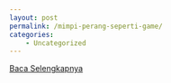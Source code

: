 ```yaml
---
layout: post
permalink: /mimpi-perang-seperti-game/
categories:
    - Uncategorized
---
```


[Baca Selengkapnya](/01)